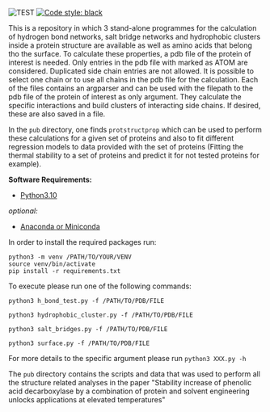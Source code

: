 ![TEST](https://github.com/ugSUBMARINE/structural-properties/actions/workflows/test.yml/badge.svg)
[![Code style: black](https://img.shields.io/badge/code%20style-black-000000.svg)](https://github.com/psf/black)

This is a repository in which 3 stand-alone programmes for the calculation of hydrogen bond networks, salt bridge networks and hydrophobic clusters inside a protein structure are available as well as amino acids that belong tho the surface.
To calculate these properties, a pdb file of the protein of interest is needed.
Only entries in the pdb file with marked as ATOM are considered. Duplicated side chain entries are not allowed. It is possible to select one chain or to use all chains in the pdb file for the calculation.
Each of the files contains an argparser and can be used with the filepath to the pdb file of the protein of interest as only argument.
They calculate the specific interactions and build clusters of interacting side chains. If desired, these are also saved in a file.

In the `pub` directory, one finds `protstructprop` which can be used to perform these calculations for a given set of proteins and also to fit different regression models to data provided with the set of proteins (Fitting the thermal stability to a set of proteins and predict it for not tested proteins for example).


**Software Requirements:**
*  [Python3.10](https://www.python.org/downloads/)

*optional:*
*  [Anaconda or Miniconda](https://docs.anaconda.com/anaconda/install/index.html)

In order to install the required packages run:
```
python3 -m venv /PATH/TO/YOUR/VENV
source venv/bin/activate
pip install -r requirements.txt
```

To execute please run one of the following commands:

`python3 h_bond_test.py -f /PATH/TO/PDB/FILE`

`python3 hydrophobic_cluster.py -f /PATH/TO/PDB/FILE`

`python3 salt_bridges.py -f /PATH/TO/PDB/FILE`

`python3 surface.py -f /PATH/TO/PDB/FILE`

For more details to the specific argument please run `python3 XXX.py -h` 

The `pub` directory contains the scripts and data that was used to perform all the structure related analyses in the paper "Stability increase of phenolic acid decarboxylase by a combination of protein and solvent engineering unlocks applications at elevated temperatures"
